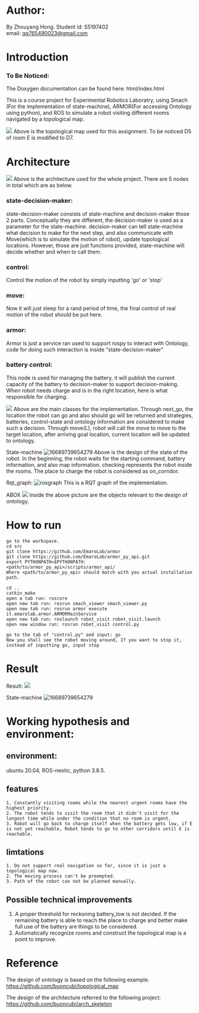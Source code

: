 # Author:
By Zhouyang Hong. 
Student id: S5197402    
email: qq765490023@gmail.com

# Introduction
### To Be Noticed:
The Doxygen documentation can be found here: html/index.html

This is a course project for Experimental Robotics Laboratry, using Smach (For the implementation of state-machine), ARMOR(For accessing Ontology using python), and ROS to simulate a robot visiting different rooms navigated by a topological map.


![](assets/16689738486287.jpg)
Above is the topological map used for this assignment. To be noticed D5 of room E is modified to D7.

# Architecture
![](assets/16690226575178.jpg)
Above is the architecture used for the whole project. There are 5 nodes in total which are as below. 

### state-decision-maker:
state-decision-maker consists of state-machine and decision-maker those 2 parts. Conceptually they are different, the decision-maker is used as a parameter for the state-machine. 
decision-maker can tell state-machine what decision to make for the next step, and also communicate with Move(which is to simulate the motion of robot), update topological locations. 
However, those are just functions provided, state-machine will decide whether and when to call them. 

### control: 
Control the motion of the robot by simply inputting 'go' or 'stop'
### move:
Now it will just sleep for a rand period of time, the final control of real motion of the robot should be put here.
### armor:
Armor is just a service ran used to support rospy to interact with Ontology, code for doing such interaction is inside "state-decision-maker"
### battery control:
This node is used for managing the battery, it will publish the current capacity of the battery to decision-maker to support decision-making. When robot needs charge and is in the right location, here is what responsible for charging.

![](assets/16690247603355.jpg)
Above are the main classes for the implementation. 
Through next_go, the location the robot can go and also should go will be returned and strategies, batteries, control-state and ontology information are considered to make such a decision. Through move(L), robot will call the move to move to the target location, after arriving goal location, current location will be updated to ontology.

State-machine
![16689739654279](assets/16689739654279.jpg)
Above is the design of the state of the robot. In the beginning, the robot waits for the starting command, battery information, and also map information. checking represents the robot inside the rooms. The place to charge the robot is considered as on_corridor.

Rqt_graph:
![rosgraph](assets/rosgraph.png)
This is a RQT graph of the implementation.

ABOX
![](assets/16689744377161.jpg)
Inside the above picture are the objects relevant to the design of ontology.

# How to run
    
    go to the workspace.
    cd src
    git clone https://github.com/EmaroLab/armor
    git clone https://github.com/EmaroLab/armor_py_api.git
    export PYTHONPATH=$PYTHONPATH:<path/to/armor_py_api>/scripts/armor_api/
    Where <path/to/armor_py_api> should match with you actual installation path.
    
    cd ..
    catkin_make
    open a tab run: roscore
    open new tab run: rosrun smach_viewer smach_viewer.py 
    open new tab run: rosrun armor execute it.emarolab.armor.ARMORMainService
    open new tab run: roslaunch robot_visit robot_visit.launch
    open new window run: rosrun robot_visit control.py
    
    go to the tab of "control.py" and input: go
    Now you shall see the robot moving around, If you want to stop it, instead of inputting go, input stop
    


# Result

Result:
![](assets/16689743518834.jpg)
 
State-machine
![16689739654279](assets/16689739654279.jpg)


# Working hypothesis and environment:

## environment: 
ubuntu 20.04, ROS-neotic, python 3.8.5.

## features
    1. Constantly visiting rooms while the nearest urgent rooms have the highest priority.  
    2. The robot tends to visit the room that it didn't visit for the longest time while under the condition that no room is urgent.
    3. Robot will go back to charge itself when the battery gets low, if E is not yet reachable, Robot tends to go to other corridors until E is reachable.

## limtations
    1. Do not support real navigation so far, since it is just a topological map now.
    2. The moving process can't be preempted.
    3. Path of the robot can not be planned manually.
## Possible technical improvements

1. A proper threshold for reckoning battery_low is not decided. If the remaining battery is able to reach the place to charge and better make full use of the battery are things to be considered.
2. Automatically recognize rooms and construct the topological map is a point to improve.

# Reference
The design of ontology is based on the following example.
https://github.com/buoncubi/topological_map 
    
The design of the architecture referred to the following project:
https://github.com/buoncubi/arch_skeleton


